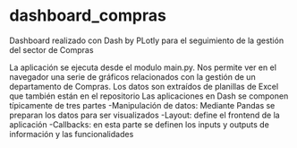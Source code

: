 # dashboard_compras
Dashboard realizado con Dash by PLotly para el seguimiento de la gestión del sector de Compras

La aplicación se ejecuta desde el modulo main.py. Nos permite ver en el navegador una serie de gráficos relacionados con la gestión de un departamento de Compras. 
Los datos son extraídos de planillas de Excel que también están en el repositorio
Las aplicaciones en Dash se componen típicamente de tres partes
-Manipulación de datos: Mediante Pandas se preparan los datos para ser visualizados
-Layout: define el frontend de la aplicación
-Callbacks: en esta parte se definen los inputs y outputs de información y las funcionalidades
